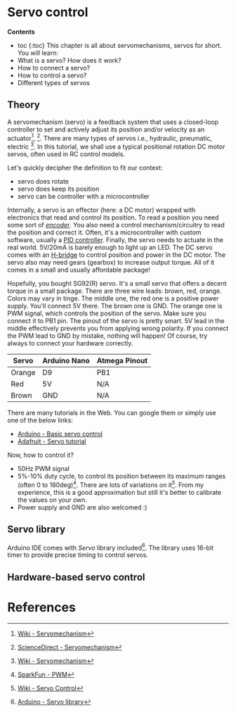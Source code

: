 # Servo control
**Contents**
* toc
{:toc}
This chapter is all about servomechanisms, servos for short. You will learn: 
* What is a servo? How does it work?
* How to connect a servo?
* How to control a servo?
* Different types of servos

## Theory

A servomechanism (servo) is a feedback system that uses a closed-loop controller to set
and actively adjust its position and/or velocity as an actuator[^1], [^2]. There are many types of
servos i.e., hydraulic, pneumatic, electric [^1]. In this tutorial, we shall use a typical
positional rotation DC motor servos, often used in RC control models.

Let's quickly decipher the definition to fit our context:
* servo does rotate
* servo does keep its position
* servo can be controller with a microcontroller

Internally, a servo is an effector (here: a DC motor) wrapped with electronics that read and control its position. To read a position you need some sort of [*encoder*](https://en.wikipedia.org/wiki/Encoder_(position)). You also need a control mechanism/circuitry to read the position and correct it.
Often, it's a microcontroller with custom software, usually a [PID controller](https://en.wikipedia.org/wiki/Proportional%E2%80%93integral%E2%80%93derivative_controller). Finally, the servo needs to
actuate in the real world. 5V/20mA is barely enough to light up an LED. The DC servo comes with
an [H-bridge](https://en.wikipedia.org/wiki/H-bridge) to control position and power in the DC motor. The servo also may need gears (gearbox) to increase output torque. All of it comes in a small and usually affordable package!

Hopefully, you bought SG92(R) servo. It's a small servo that offers a decent torque in a small package. There are three wire leads: brown, red, orange. Colors may vary in tinge. The middle one, the
red one is a positive power supply. You'll connect 5V there. The brown one is GND. The orange one
is PWM signal, which controls the position of the servo. Make sure you connect it to PB1 pin.
The pinout of the servo is pretty smart. 5V lead in the middle effectively prevents you from applying
wrong polarity. If you connect the PWM lead to GND by mistake, nothing will happen! Of course, try
always to connect your hardware correctly.

| Servo  | Arduino Nano | Atmega Pinout |
|--------|--------------|---------------|
| Orange | D9           | PB1           |
| Red    | 5V           | N/A           |
| Brown  | GND          | N/A           |


There are many tutorials in the Web. You can google them or simply use one of the below links:
* [Arduino - Basic servo control](https://docs.arduino.cc/tutorials/generic/basic-servo-control/)
* [Adafruit - Servo tutorial](https://learn.adafruit.com/adafruit-arduino-lesson-14-servo-motors/overview)

Now, how to control it?
* 50Hz PWM signal
* 5%-10% duty cycle, to control its position between its maximum ranges 
(often 0 to 180deg)[^4]. There are lots of variations on it[^5]. From my experience, this is a good
approximation but still it's better to calibrate the values on your own. 
* Power supply and GND are also welcomed :)

## Servo library

Arduino IDE comes with *Servo* library included[^3]. The library uses 16-bit timer to provide
precise timing to control servos.

## Hardware-based servo control


# References
[^1]: [Wiki - Servomechanism](https://en.wikipedia.org/wiki/Servomechanism)
[^2]: [ScienceDirect - Servomechanism](https://www.sciencedirect.com/topics/engineering/servomechanism)
[^3]: [Arduino - Servo library](https://www.arduino.cc/reference/en/libraries/servo/)
[^4]: [SparkFun - PWM](https://learn.sparkfun.com/tutorials/pulse-width-modulation/all)
[^5]: [Wiki - Servo Control](https://en.wikipedia.org/wiki/Servo_control)